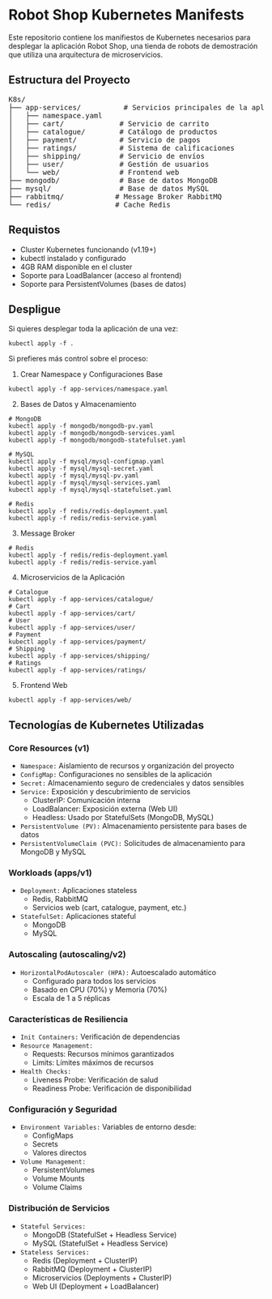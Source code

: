 # Robot Shop Kubernetes Manifests

Este repositorio contiene los manifiestos de Kubernetes necesarios para desplegar la aplicación Robot Shop, una tienda de robots de demostración que utiliza una arquitectura de microservicios.

## Estructura del Proyecto

<pre>
K8s/
├── app-services/          # Servicios principales de la aplicación
│   ├── namespace.yaml
│   ├── cart/             # Servicio de carrito
│   ├── catalogue/        # Catálogo de productos
│   ├── payment/          # Servicio de pagos
│   ├── ratings/          # Sistema de calificaciones
│   ├── shipping/         # Servicio de envíos
│   ├── user/             # Gestión de usuarios
│   └── web/              # Frontend web
├── mongodb/              # Base de datos MongoDB
├── mysql/                # Base de datos MySQL
├── rabbitmq/            # Message Broker RabbitMQ
└── redis/               # Cache Redis
</pre>

## Requistos

- Cluster Kubernetes funcionando (v1.19+)
- kubectl instalado y configurado
- 4GB RAM disponible en el cluster
- Soporte para LoadBalancer (acceso al frontend)
- Soporte para PersistentVolumes (bases de datos)
  
## Despligue

Si quieres desplegar toda la aplicación de una vez:

```
kubectl apply -f .
```

Si prefieres más control sobre el proceso:

1. Crear Namespace y Configuraciones Base
```
kubectl apply -f app-services/namespace.yaml
```
2. Bases de Datos y Almacenamiento
```
# MongoDB
kubectl apply -f mongodb/mongodb-pv.yaml
kubectl apply -f mongodb/mongodb-services.yaml
kubectl apply -f mongodb/mongodb-statefulset.yaml

# MySQL
kubectl apply -f mysql/mysql-configmap.yaml
kubectl apply -f mysql/mysql-secret.yaml
kubectl apply -f mysql/mysql-pv.yaml
kubectl apply -f mysql/mysql-services.yaml
kubectl apply -f mysql/mysql-statefulset.yaml

# Redis
kubectl apply -f redis/redis-deployment.yaml
kubectl apply -f redis/redis-service.yaml
```

3. Message Broker
```
# Redis
kubectl apply -f redis/redis-deployment.yaml
kubectl apply -f redis/redis-service.yaml
```
4. Microservicios de la Aplicación
```
# Catalogue
kubectl apply -f app-services/catalogue/
# Cart
kubectl apply -f app-services/cart/
# User
kubectl apply -f app-services/user/
# Payment
kubectl apply -f app-services/payment/
# Shipping
kubectl apply -f app-services/shipping/
# Ratings
kubectl apply -f app-services/ratings/
```
5. Frontend Web
```
kubectl apply -f app-services/web/
```



## Tecnologías de Kubernetes Utilizadas

### Core Resources (v1)
- `Namespace:` Aislamiento de recursos y organización del proyecto
- `ConfigMap:` Configuraciones no sensibles de la aplicación
- `Secret:` Almacenamiento seguro de credenciales y datos sensibles
- `Service:` Exposición y descubrimiento de servicios
  - ClusterIP: Comunicación interna
  - LoadBalancer: Exposición externa (Web UI)
  - Headless: Usado por StatefulSets (MongoDB, MySQL)
- `PersistentVolume (PV):` Almacenamiento persistente para bases de datos
- `PersistentVolumeClaim (PVC):` Solicitudes de almacenamiento para MongoDB y MySQL

### Workloads (apps/v1)
- `Deployment:` Aplicaciones stateless
  - Redis, RabbitMQ
  - Servicios web (cart, catalogue, payment, etc.)
- `StatefulSet:` Aplicaciones stateful
  - MongoDB
  - MySQL

### Autoscaling (autoscaling/v2)
- `HorizontalPodAutoscaler (HPA):` Autoescalado automático
  - Configurado para todos los servicios
  - Basado en CPU (70%) y Memoria (70%)
  - Escala de 1 a 5 réplicas

### Características de Resiliencia
- `Init Containers:` Verificación de dependencias
- `Resource Management:`
  - Requests: Recursos mínimos garantizados
  - Limits: Límites máximos de recursos
- `Health Checks:`
  - Liveness Probe: Verificación de salud
  - Readiness Probe: Verificación de disponibilidad

### Configuración y Seguridad
- `Environment Variables:` Variables de entorno desde:
  - ConfigMaps
  - Secrets
  - Valores directos
- `Volume Management:` 
  - PersistentVolumes
  - Volume Mounts
  - Volume Claims

### Distribución de Servicios
- `Stateful Services:`
  - MongoDB (StatefulSet + Headless Service)
  - MySQL (StatefulSet + Headless Service)
- `Stateless Services:`
  - Redis (Deployment + ClusterIP)
  - RabbitMQ (Deployment + ClusterIP)
  - Microservicios (Deployments + ClusterIP)
  - Web UI (Deployment + LoadBalancer)
